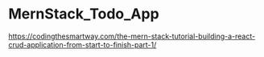 # MernStack_Todo_App

https://codingthesmartway.com/the-mern-stack-tutorial-building-a-react-crud-application-from-start-to-finish-part-1/